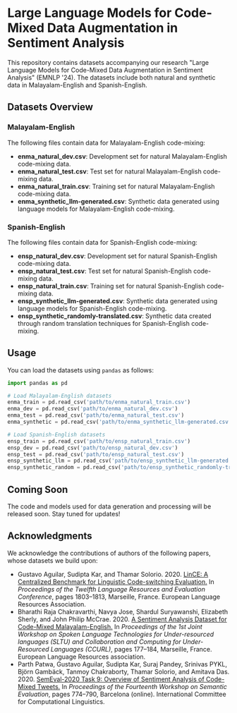 # Large Language Models for Code-Mixed Data Augmentation in Sentiment Analysis
This repository contains datasets accompanying our research "Large Language Models for Code-Mixed Data Augmentation in Sentiment Analysis" (EMNLP '24). The datasets include both natural and synthetic data in Malayalam-English and Spanish-English.

## Datasets Overview
### Malayalam-English
The following files contain data for Malayalam-English code-mixing:

- **enma_natural_dev.csv**: Development set for natural Malayalam-English code-mixing data.
- **enma_natural_test.csv**: Test set for natural Malayalam-English code-mixing data.
- **enma_natural_train.csv**: Training set for natural Malayalam-English code-mixing data.
- **enma_synthetic_llm-generated.csv**: Synthetic data generated using language models for Malayalam-English code-mixing.

### Spanish-English
The following files contain data for Spanish-English code-mixing:

- **ensp_natural_dev.csv**: Development set for natural Spanish-English code-mixing data.
- **ensp_natural_test.csv**: Test set for natural Spanish-English code-mixing data.
- **ensp_natural_train.csv**: Training set for natural Spanish-English code-mixing data.
- **ensp_synthetic_llm-generated.csv**: Synthetic data generated using language models for Spanish-English code-mixing.
- **ensp_synthetic_randomly-translated.csv**: Synthetic data created through random translation techniques for Spanish-English code-mixing.

## Usage
You can load the datasets using `pandas` as follows:

```python
import pandas as pd

# Load Malayalam-English datasets
enma_train = pd.read_csv('path/to/enma_natural_train.csv')
enma_dev = pd.read_csv('path/to/enma_natural_dev.csv')
enma_test = pd.read_csv('path/to/enma_natural_test.csv')
enma_synthetic = pd.read_csv('path/to/enma_synthetic_llm-generated.csv')

# Load Spanish-English datasets
ensp_train = pd.read_csv('path/to/ensp_natural_train.csv')
ensp_dev = pd.read_csv('path/to/ensp_natural_dev.csv')
ensp_test = pd.read_csv('path/to/ensp_natural_test.csv')
ensp_synthetic_llm = pd.read_csv('path/to/ensp_synthetic_llm-generated.csv')
ensp_synthetic_random = pd.read_csv('path/to/ensp_synthetic_randomly-translated.csv')
```
## Coming Soon
The code and models used for data generation and processing will be released soon. Stay tuned for updates!

## Acknowledgments
We acknowledge the contributions of authors of the following papers, whose datasets we build upon:

- Gustavo Aguilar, Sudipta Kar, and Thamar Solorio. 2020. [LinCE: A Centralized Benchmark for Linguistic Code-switching Evaluation.](https://aclanthology.org/2020.lrec-1.223/) In *Proceedings of the Twelfth Language Resources and Evaluation Conference*, pages 1803–1813, Marseille, France. European Language Resources Association.
- Bharathi Raja Chakravarthi, Navya Jose, Shardul Suryawanshi, Elizabeth Sherly, and John Philip McCrae. 2020. [A Sentiment Analysis Dataset for Code-Mixed Malayalam-English.](https://aclanthology.org/2020.sltu-1.25/) In *Proceedings of the 1st Joint Workshop on Spoken Language Technologies for Under-resourced languages (SLTU) and Collaboration and Computing for Under-Resourced Languages (CCURL)*, pages 177–184, Marseille, France. European Language Resources association.
- Parth Patwa, Gustavo Aguilar, Sudipta Kar, Suraj Pandey, Srinivas PYKL, Björn Gambäck, Tanmoy Chakraborty, Thamar Solorio, and Amitava Das. 2020. [SemEval-2020 Task 9: Overview of Sentiment Analysis of Code-Mixed Tweets.](https://aclanthology.org/2020.semeval-1.100/) In *Proceedings of the Fourteenth Workshop on Semantic Evaluation*, pages 774–790, Barcelona (online). International Committee for Computational Linguistics.
